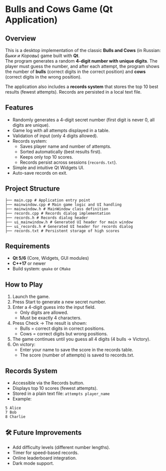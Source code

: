 # Bulls and Cows Game (Qt Application)

## Overview
This is a desktop implementation of the classic **Bulls and Cows** (in Russian: *Быки и Коровы*) game built with **Qt**.  
The program generates a random **4-digit number with unique digits**. The player must guess the number, and after each attempt, the program shows the number of **bulls** (correct digits in the correct position) and **cows** (correct digits in the wrong position).  

The application also includes a **records system** that stores the top 10 best results (fewest attempts). Records are persisted in a local text file.


## Features
- Randomly generates a 4-digit secret number (first digit is never 0, all digits are unique).
- Game log with all attempts displayed in a table.
- Validation of input (only 4 digits allowed).
- Records system:
  - Saves player name and number of attempts.
  - Sorted automatically (best results first).
  - Keeps only top 10 scores.
  - Records persist across sessions (`records.txt`).
- Simple and intuitive Qt Widgets UI.
- Auto-save records on exit.


## Project Structure

```
├── main.cpp # Application entry point
├── mainwindow.cpp # Main game logic and UI handling
├── mainwindow.h # MainWindow class definition
├── records.cpp # Records dialog implementation
├── records.h # Records dialog header
├── ui_mainwindow.h # Generated UI header for main window
├── ui_records.h # Generated UI header for records dialog
├── records.txt # Persistent storage of high scores
```

## Requirements
- **Qt 5/6** (Core, Widgets, GUI modules)
- **C++17** or newer
- Build system: `qmake` or `CMake`

## How to Play
1. Launch the game.
2. Press Start to generate a new secret number.
3. Enter a 4-digit guess into the input field.
   - Only digits are allowed.
   - Must be exactly 4 characters.
4. Press Check → The result is shown:
   - Bulls = correct digits in correct positions.
   - Cows = correct digits but wrong positions.
5. The game continues until you guess all 4 digits (4 bulls → Victory).
6. On victory:
   - Enter your name to save the score in the records table.
   - The score (number of attempts) is saved to records.txt.
  
## Records System
- Accessible via the Records button.
- Displays top 10 scores (fewest attempts).
- Stored in a plain text file:
  ``` attempts player_name ```
- Example:
```
5 Alice
7 Bob
8 Charlie
```

## 🛠 Future Improvements
- Add difficulty levels (different number lengths).
- Timer for speed-based records.
- Online leaderboard integration.
- Dark mode support.
